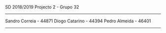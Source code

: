 SD 2018/2019
Projecto 2 - Grupo 32

----------------------

Sandro Correia - 44871
Diogo Catarino - 44394
Pedro Almeida - 46401

----------------------